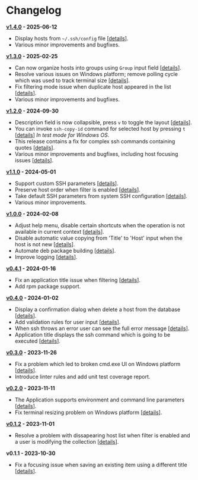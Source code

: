 # Changelog 

**[v1.4.0](https://github.com/grafviktor/goto/compare/v1.2.0...v1.3.0) - 2025-06-12**

* Display hosts from `~/.ssh/config` file [[details](https://github.com/grafviktor/goto/issues/45)].
* Various minor improvements and bugfixes.

**[v1.3.0](https://github.com/grafviktor/goto/compare/v1.2.0...v1.3.0) - 2025-02-25**

* Can now organize hosts into groups using `Group` input field [[details](https://github.com/grafviktor/goto/issues/66)].
* Resolve various issues on Windows platform; remove polling cycle which was used to track terminal size [[details](https://github.com/grafviktor/goto/issues/78)].
* Fix filtering mode issue when duplicate host appeared in the list [[details](https://github.com/grafviktor/goto/issues/84)].
* Various minor improvements and bugfixes.

**[v1.2.0](https://github.com/grafviktor/goto/compare/v1.1.0...v1.2.0) - 2024-09-30**

* Description field is now collapsible, press `v` to toggle the layout [[details](https://github.com/grafviktor/goto/issues/61)].
* You can invoke `ssh-copy-id` command for selected host by pressing `t` [[details](https://github.com/grafviktor/goto/issues/47)] _In test mode for Windows OS_.
* This release contains a fix for complex ssh commands containing quotes [[details](https://github.com/grafviktor/goto/issues/75)].
* Various minor improvements and bugfixes, including host focusing issues [[details](https://github.com/grafviktor/goto/issues/70)].

**[v1.1.0](https://github.com/grafviktor/goto/compare/v1.0.0...v1.1.0) - 2024-05-01**

* Support custom SSH parameters [[details](https://github.com/grafviktor/goto/issues/39)].
* Preserve host order when filter is enabled [[details](https://github.com/grafviktor/goto/issues/58)].
* Take default SSH parameters from system SSH configuration [[details](https://github.com/grafviktor/goto/issues/60)].
* Various minor improvements.

**[v1.0.0](https://github.com/grafviktor/goto/compare/v0.4.1...v1.0.0) - 2024-02-08**

* Adjust help menu, disable certain shortcuts when the operation is not available in current context [[details](https://github.com/grafviktor/goto/issues/43)].
* Disable automatic value copying from 'Title' to 'Host' input when the host is not new [[details](https://github.com/grafviktor/goto/issues/49)].
* Automate deb package building [[details](https://github.com/grafviktor/goto/issues/44)].
* Improve logging [[details](https://github.com/grafviktor/goto/issues/35)].

**[v0.4.1](https://github.com/grafviktor/goto/compare/v0.4.0...v0.4.1) - 2024-01-16**

* Fix an application title issue when filtering [[details](https://github.com/grafviktor/goto/issues/37)].
* Add rpm package support.

**[v0.4.0](https://github.com/grafviktor/goto/compare/v0.3.0...v0.4.0) - 2024-01-02**

* Display a confirmation dialog when delete a host from the database [[details](https://github.com/grafviktor/goto/pull/31)].
* Add validation rules for user input [[details](https://github.com/grafviktor/goto/pull/34)].
* When ssh throws an error user can see the full error message [[details](https://github.com/grafviktor/goto/pull/30)].
* Application title displays the ssh command which is going to be executed [[details](https://github.com/grafviktor/goto/pull/27)].

**[v0.3.0](https://github.com/grafviktor/goto/compare/v0.2.0...v0.3.0) - 2023-11-26**

* Fix a problem which led to broken cmd.exe UI on Windows platform [[details](https://github.com/grafviktor/goto/pull/14)].
* Introduce linter rules and add unit test coverage report.

**[v0.2.0](https://github.com/grafviktor/goto/compare/v0.1.2...v0.2.0) - 2023-11-11**

* The Application supports environment and command line parameters [[details](https://github.com/grafviktor/goto/issues/8)].
* Fix terminal resizing problem on Windows platform [[details](https://github.com/grafviktor/goto/issues/5)].

**[v0.1.2](https://github.com/grafviktor/goto/compare/v0.1.1...v0.1.2) - 2023-11-01**

* Resolve a problem with dissapearing host list when filter is enabled and a user is modifying the collection [[details](https://github.com/grafviktor/goto/issues/3)].

**v0.1.1 - 2023-10-30**

* Fix a focusing issue when saving an existing item using a different title [[details](https://github.com/grafviktor/goto/issues/1)].
